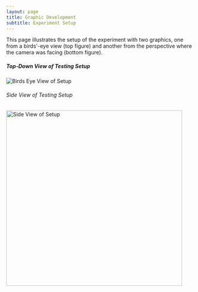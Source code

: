 ```yaml
---
layout: page
title: Graphic Development 
subtitle: Experiment Setup
---
```


This page illustrates the setup of the experiment with two graphics, one from a birds'-eye view (top figure) and another from the perspective where the camera was facing (bottom figure). 

##### Top-Down View of Testing Setup
 <img src="{{ 'assets/img/Birds_Eye.png' | relative_url }}" alt="Birds Eye View of Setup" />
 
 ###### Side View of Testing Setup
 <img src="{{ 'assets/img/Side_View.png' | relative_url }}" alt="Side View of Setup" height = 470 class = "center" />
  
  
